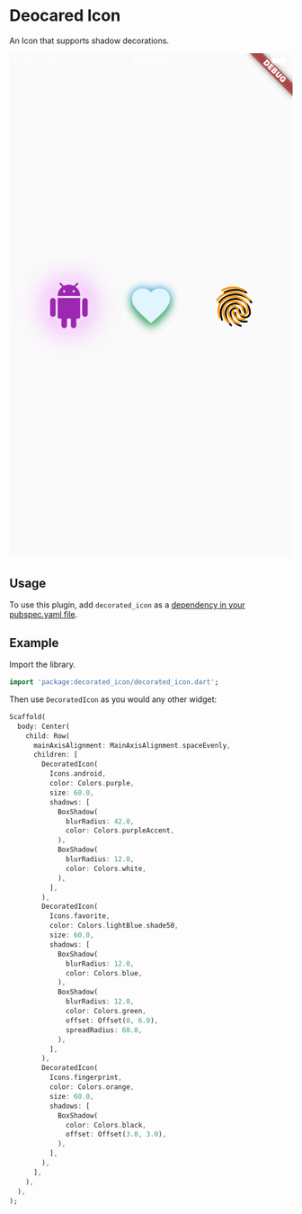 # Deocared Icon

An Icon that supports shadow decorations.

![snapshot](example/assets/images/snapshot.png)

## Usage

To use this plugin, add `decorated_icon` as a [dependency in your pubspec.yaml file](https://flutter.io/using-packages/).

## Example

Import the library.

``` dart
import 'package:decorated_icon/decorated_icon.dart';
```

Then use `DecoratedIcon` as you would any other widget:
```dart
Scaffold(
  body: Center(
    child: Row(
      mainAxisAlignment: MainAxisAlignment.spaceEvenly,
      children: [
        DecoratedIcon(
          Icons.android,
          color: Colors.purple,
          size: 60.0,
          shadows: [
            BoxShadow(
              blurRadius: 42.0,
              color: Colors.purpleAccent,
            ),
            BoxShadow(
              blurRadius: 12.0,
              color: Colors.white,
            ),
          ],
        ),
        DecoratedIcon(
          Icons.favorite,
          color: Colors.lightBlue.shade50,
          size: 60.0,
          shadows: [
            BoxShadow(
              blurRadius: 12.0,
              color: Colors.blue,
            ),
            BoxShadow(
              blurRadius: 12.0,
              color: Colors.green,
              offset: Offset(0, 6.0),
              spreadRadius: 60.0,
            ),
          ],
        ),
        DecoratedIcon(
          Icons.fingerprint,
          color: Colors.orange,
          size: 60.0,
          shadows: [
            BoxShadow(
              color: Colors.black,
              offset: Offset(3.0, 3.0),
            ),
          ],
        ),
      ],
    ),
  ),
);
```
